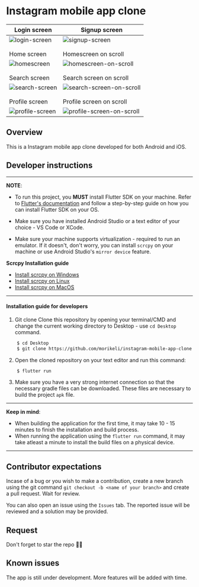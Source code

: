 # Instagram mobile app clone

| Login screen  | Signup screen |
| ------------- | ------------- |
| ![login-screen](https://github.com/user-attachments/assets/e32d329f-026d-4b47-a479-3d924de5689e) | ![signup-screen](https://github.com/user-attachments/assets/7038f7e4-43c6-4a76-b928-fdaa9f66daa5) |
|    |  |
|    |  |
| Home screen   | Homescreen on scroll |
| ![homescreen](https://github.com/user-attachments/assets/39ed7157-d83a-4670-aefc-5c362523252a) | ![homescreen-on-scroll](https://github.com/user-attachments/assets/c4a40d06-2b24-4717-a395-20e15c1f1af0) |
|    |  |
|    |  |
| Search screen | Search screen on scroll |
| ![search-screen](https://github.com/user-attachments/assets/41ac95f3-1771-4428-9fff-3162d3e00a68) | ![search-screen-on-scroll](https://github.com/user-attachments/assets/8d9f9917-96bd-4f88-8d1d-04cbe0abbd04) |
|    |  |
|    |  |
| Profile screen | Profile screen on scroll |
| ![profile-screen](https://github.com/user-attachments/assets/a2ef5a2b-8aea-4ad4-a7e7-b359a0c00b46) | ![profile-screen-on-scroll](https://github.com/user-attachments/assets/47410d7f-b0bd-46da-9d5b-c216af3b0c96) |


## Overview
This is a Instagram mobile app clone developed for both Android and iOS.


## Developer instructions
---
**NOTE**: 
* To run this project, you **MUST** install Flutter SDK on your machine. Refer to [Flutter's documentation](https://docs.flutter.dev/get-started/install) and follow a step-by-step guide on how you can install Flutter SDK on your OS.

* Make sure you have installed Android Studio or a text editor of your choice - VS Code or XCode.

* Make sure your machine supports virtualization - required to run an emulator. If it doesn't, don't worry, you can install `scrcpy` on your machine or use Android Studio's `mirror device` feature.

**Scrcpy Installation guide** 
* [Install scrcpy on Windows](https://github.com/Genymobile/scrcpy/blob/master/doc/windows.md)
* [Install scrcpy on Linux](https://github.com/Genymobile/scrcpy/blob/master/doc/linux.md)
* [Install scrcpy on MacOS](https://github.com/Genymobile/scrcpy/blob/master/doc/macos.md)

---


#### Installation guide for developers

1. Git clone
Clone this repository by opening your terminal/CMD and change the current working directory to Desktop - use `cd Desktop` command.
```bash
    $ cd Desktop
    $ git clone https://github.com/morikeli/instagram-mobile-app-clone.git
```

2. Open the cloned repository on your text editor and run this command:
```bash
    $ flutter run
```
3. Make sure you have a very strong internet connection so that the necessary gradle files can be downloaded. These files are necessary to build the project `apk` file.

---
**Keep in mind**:
* When building the application for the first time, it may take 10 - 15 minutes to finish the installation and build process.
* When running the application using the `flutter run` command, it may take atleast a minute to install the build files on a physical device.
---


## Contributor expectations
Incase of a bug or you wish to make a contribution, create a new branch using the git command `git checkout -b <name of your branch>` and create a pull request. Wait for review.

You can also open an issue using the `Issues` tab. The reported issue will be reviewed and a solution may be provided.


## Request
Don't forget to star the repo 🌟😉


## Known issues
The app is still under development. More features will be added with time.
